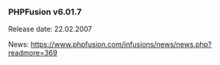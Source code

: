 ### PHPFusion v6.01.7
Release date: 22.02.2007

News: https://www.phpfusion.com/infusions/news/news.php?readmore=369

